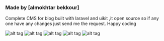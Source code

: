 ### Made by [almokhtar bekkour]

Complete CMS for blog built with laravel and uikit ,it open source so if any one have any changes just send me the request.
Happy coding

![alt tag](https://github.com/almokhtarbr/Complete_blog_CMS_laravel/blob/master2/A-Screenshot/dashboard%20index.png?raw=true)
![alt tag](https://raw.githubusercontent.com/almokhtarbr/Complete_blog_CMS_laravel/master2/A-Screenshot/account.png)
![alt tag](https://github.com/almokhtarbr/Complete_blog_CMS_laravel/blob/master2/A-Screenshot/all_posts.png?raw=true)
![alt tag](https://github.com/almokhtarbr/Complete_blog_CMS_laravel/blob/master2/A-Screenshot/categories.png?raw=true)
![alt tag](https://github.com/almokhtarbr/Complete_blog_CMS_laravel/blob/master2/A-Screenshot/index-front.png?raw=true)


